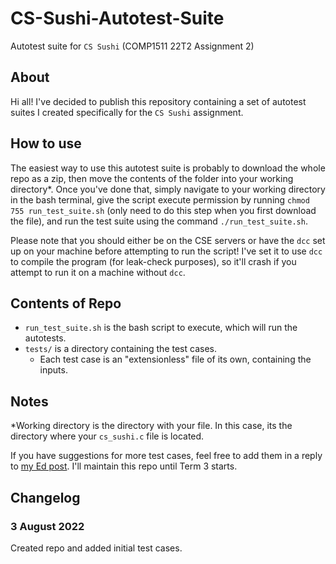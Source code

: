 # CS-Sushi-Autotest-Suite
Autotest suite for `CS Sushi` (COMP1511 22T2 Assignment 2)


## About
Hi all! I've decided to publish this repository containing a set of autotest suites I created specifically for the `CS Sushi` assignment.


## How to use
The easiest way to use this autotest suite is probably to download the whole repo as a zip, then move the contents of the folder into your working directory*.
Once you've done that, simply navigate to your working directory in the bash terminal, give the script execute permission by running `chmod 755 run_test_suite.sh` (only need to do this step when you first download the file), and run the test suite using the command `./run_test_suite.sh`.

Please note that you should either be on the CSE servers or have the `dcc` set up on your machine before attempting to run the script!
I've set it to use `dcc` to compile the program (for leak-check purposes), so it'll crash if you attempt to run it on a machine without `dcc`.


## Contents of Repo
- `run_test_suite.sh` is the bash script to execute, which will run the autotests.
- `tests/` is a directory containing the test cases. 
  - Each test case is an "extensionless" file of its own, containing the inputs.


## Notes
*Working directory is the directory with your file. In this case, its the directory where your `cs_sushi.c` file is located.

If you have suggestions for more test cases, feel free to add them in a reply to [my Ed post](https://edstem.org/au/courses/8666/discussion/952256). I'll maintain this repo until Term 3 starts.

## Changelog
### 3 August 2022
Created repo and added initial test cases.
